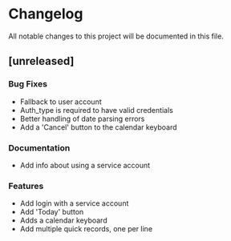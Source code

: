 # Changelog

All notable changes to this project will be documented in this file.

## [unreleased]

### Bug Fixes

- Fallback to user account
- Auth_type is required to have valid credentials
- Better handling of date parsing errors
- Add a 'Cancel' button to the calendar keyboard

### Documentation

- Add info about using a service account

### Features

- Add login with a service account
- Add 'Today' button
- Adds a calendar keyboard
- Add multiple quick records, one per line

<!-- generated by git-cliff -->
